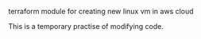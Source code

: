 terraform module for creating new linux vm in aws cloud



This is a temporary practise of modifying code.